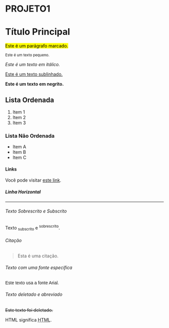 # PROJETO1
<!DOCTYPE html>
<html lang="pt-BR">

<head>
  <meta charset="UTF-8">
  <meta name="viewport" content="width=device-width, initial-scale=1.0">
  <title>Meu Website Básico</title>
  <style>
    /* Estilos CSS opcionais podem ser adicionados aqui */
  </style>
</head>

<body>
  <h1>Título Principal</h1>
  <p><mark>Este é um parágrafo marcado.</mark></p>
  <p><small>Este é um texto pequeno.</small></p>
  <p><i>Este é um texto em itálico.</i></p>
  <p><u>Este é um texto sublinhado.</u></p>
  <p><strong>Este é um texto em negrito.</strong></p>

  <h2>Lista Ordenada</h2>
  <ol>
    <li>Item 1</li>
    <li>Item 2</li>
    <li>Item 3</li>
  </ol>

  <h3>Lista Não Ordenada</h3>
  <ul>
    <li>Item A</li>
    <li>Item B</li>
    <li>Item C</li>
  </ul>

  <h4>Links</h4>
  <p>Você pode visitar <a href="https://www.dio.me/" target="_blank">este link</a>.</p>

  <h5>Linha Horizontal</h5>
  <hr>

  <h6>Texto Sobrescrito e Subscrito</h6>
  <p>Texto <sub>subscrito</sub> e <sup>sobrescrito</sup>.</p>

  <h6>Citação</h6>
  <blockquote>
    <p>Esta é uma citação.</p>
  </blockquote>

  <h6>Texto com uma fonte específica</h6>
  <p>
    <font face="Arial, sans-serif">Este texto usa a fonte Arial.</font>
  </p>

  <h6>Texto deletado e abreviado</h6>
  <p><del>Este texto foi deletado.</del></p>
  <p>HTML significa <abbr title="HyperText Markup Language">HTML</abbr>.</p>
</body>

</html>

